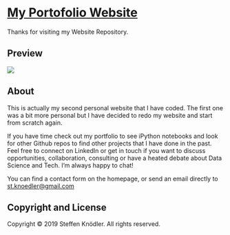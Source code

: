 # [My Portofolio Website](sknoedler.github.io)

Thanks for visiting my Website Repository.

## Preview

[![](demo.gif)](sknoedler.github.io)


## About

This is actually my second personal website that I have coded. The first one was a bit more personal but I have decided to redo my website and start from scratch again.

If you have time check out my portfolio to see iPython notebooks and look for other Github repos to find other projects that I have done in the past. Feel free to connect on LinkedIn or get in touch if you want to discuss opportunities, collaboration, consulting or have a heated debate about Data Science and Tech. I’m always happy to chat!

You can find a contact form on the homepage, or send an email directly to st.knoedler@gmail.com

## Copyright and License
Copyright © 2019 Steffen Knödler. All rights reserved.
